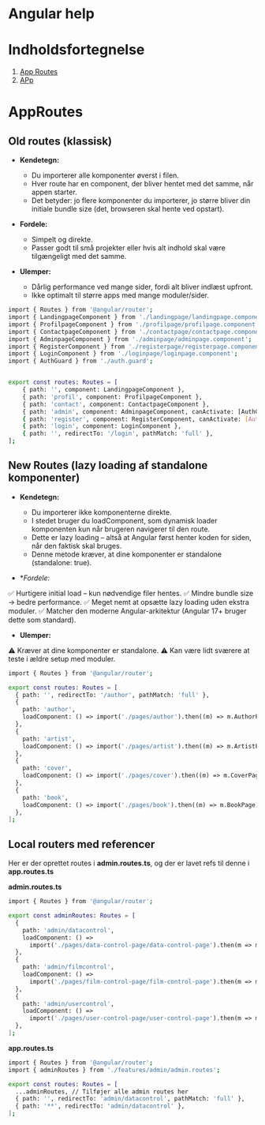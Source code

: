 # Angular help

# Indholdsfortegnelse
1. [App Routes](#approutes)
2. [APp](#app)

# AppRoutes
## Old routes (klassisk)

- **Kendetegn:**
    - Du importerer alle komponenter øverst i filen.   
    - Hver route har en component, der bliver hentet med det samme, når appen starter.   
    - Det betyder: jo flere komponenter du importerer, jo større bliver din initiale bundle size (det, browseren skal hente ved opstart).   

- **Fordele:**   
    - Simpelt og direkte.   
    - Passer godt til små projekter eller hvis alt indhold skal være tilgængeligt med det samme.   

- **Ulemper:**   
    - Dårlig performance ved mange sider, fordi alt bliver indlæst upfront.   
    - Ikke optimalt til større apps med mange moduler/sider.   

```bash
import { Routes } from '@angular/router';
import { LandingpageComponent } from './landingpage/landingpage.component';
import { ProfilpageComponent } from './profilpage/profilpage.component';
import { ContactpageComponent } from './contactpage/contactpage.component';
import { AdminpageComponent } from './adminpage/adminpage.component';
import { RegisterComponent } from './registerpage/registerpage.component';
import { LoginComponent } from './loginpage/loginpage.component';
import { AuthGuard } from './auth.guard';


export const routes: Routes = [
    { path: '', component: LandingpageComponent },
    { path: 'profil', component: ProfilpageComponent },
    { path: 'contact', component: ContactpageComponent },
    { path: 'admin', component: AdminpageComponent, canActivate: [AuthGuard] },
    { path: 'register', component: RegisterComponent, canActivate: [AuthGuard] },
    { path: 'login', component: LoginComponent },
    { path: '', redirectTo: '/login', pathMatch: 'full' },
];
```

## New Routes (lazy loading af standalone komponenter)
- **Kendetegn:**
    - Du importerer ikke komponenterne direkte.
    - I stedet bruger du loadComponent, som dynamisk loader komponenten kun når brugeren navigerer til den route.
    - Dette er lazy loading – altså at Angular først henter koden for siden, når den faktisk skal bruges.
    - Denne metode kræver, at dine komponenter er standalone (standalone: true).

- **Fordele:*

✅ Hurtigere initial load – kun nødvendige filer hentes.
✅ Mindre bundle size → bedre performance.
✅ Meget nemt at opsætte lazy loading uden ekstra moduler.
✅ Matcher den moderne Angular-arkitektur (Angular 17+ bruger dette som standard).

- **Ulemper:**

⚠️ Kræver at dine komponenter er standalone.
⚠️ Kan være lidt sværere at teste i ældre setup med moduler.

```bash
import { Routes } from '@angular/router';

export const routes: Routes = [
  { path: '', redirectTo: '/author', pathMatch: 'full' },
  {
    path: 'author',
    loadComponent: () => import('./pages/author').then((m) => m.AuthorPage),
  },
  {
    path: 'artist',
    loadComponent: () => import('./pages/artist').then((m) => m.ArtistPage),
  },
  {
    path: 'cover',
    loadComponent: () => import('./pages/cover').then((m) => m.CoverPage),
  },
  {
    path: 'book',
    loadComponent: () => import('./pages/book').then((m) => m.BookPage),
  },
];
```

## Local routers med referencer
Her er der oprettet routes i **admin.routes.ts**, og der er lavet refs til denne i **app.routes.ts**

**admin.routes.ts**
```bash
import { Routes } from '@angular/router';

export const adminRoutes: Routes = [
  {
    path: 'admin/datacontrol',
    loadComponent: () =>
      import('./pages/data-control-page/data-control-page').then(m => m.DataControlPage),
  },
  {
    path: 'admin/filmcontrol',
    loadComponent: () =>
      import('./pages/film-control-page/film-control-page').then(m => m.FilmControlPage),
  },
  {
    path: 'admin/usercontrol',
    loadComponent: () =>
      import('./pages/user-control-page/user-control-page').then(m => m.UserControlPage),
  },
];
```


**app.routes.ts**
```bash
import { Routes } from '@angular/router';
import { adminRoutes } from './features/admin/admin.routes';

export const routes: Routes = [
  ...adminRoutes, // Tilføjer alle admin routes her
  { path: '', redirectTo: 'admin/datacontrol', pathMatch: 'full' },
  { path: '**', redirectTo: 'admin/datacontrol' },
];
```
